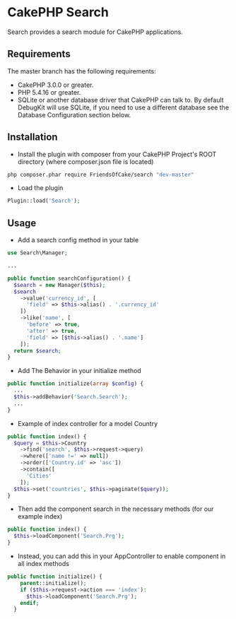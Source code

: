 # CakePHP Search

Search provides a search module for CakePHP applications.

## Requirements

The master branch has the following requirements:

* CakePHP 3.0.0 or greater.
* PHP 5.4.16 or greater.
* SQLite or another database driver that CakePHP can talk to. By default DebugKit will use SQLite, if you
  need to use a different database see the Database Configuration section below.

## Installation

* Install the plugin with composer from your CakePHP Project's ROOT directory (where composer.json file is located)
```sh
php composer.phar require FriendsOfCake/search "dev-master"
```

* Load the plugin
```php
Plugin::load('Search');
```

## Usage

* Add a search config method in your table
```php
use Search\Manager;

...

public function searchConfiguration() {
  $search = new Manager($this);
  $search
    ->value('currency_id', [
      'field' => $this->alias() . '.currency_id'
    ])
    ->like('name', [
      'before' => true,
      'after' => true,
      'field' => [$this->alias() . '.name']
    ]);
  return $search;
}
```

* Add The Behavior in your initialize method
```php
public function initialize(array $config) {
  ...
  $this->addBehavior('Search.Search');
  ...
}
```

* Example of index controller for a model Country
```php
public function index() {
  $query = $this->Country
    ->find('search', $this->request->query)
    ->where(['name !=' => null])
    ->order(['Country.id' => 'asc'])
    ->contain([
      'Cities'
    ]);
  $this->set('countries', $this->paginate($query));
}
```

* Then add the component search in the necessary methods (for our example index)
```php
public function index() {
  $this->loadComponent('Search.Prg');
}
```

* Instead, you can add this in your AppController to enable component in all index methods
```php
public function initialize() {
    parent::initialize();
    if ($this->request->action === 'index'):
      $this->loadComponent('Search.Prg');
    endif;
  }
```
